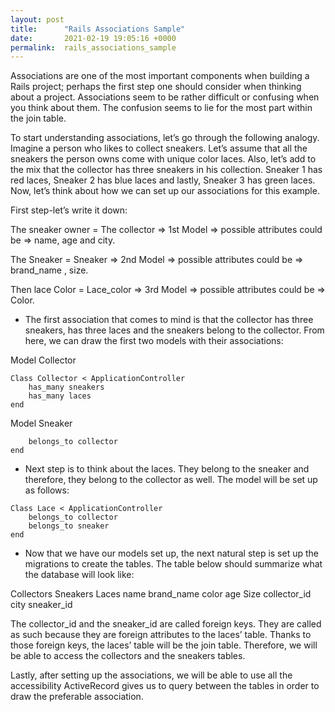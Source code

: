 ```yaml
---
layout: post
title:      "Rails Associations Sample"
date:       2021-02-19 19:05:16 +0000
permalink:  rails_associations_sample
---
```



Associations are one of the most important components when building a Rails project; perhaps the first step one should consider when thinking about a project. Associations seem to be rather difficult or confusing when you think about them.
The confusion seems to lie for the most part within the join table. 

To start understanding associations, let’s go through the following analogy. Imagine a person who likes to collect sneakers. Let’s assume that all the sneakers the person owns come with unique color laces. Also, let’s add to the mix that the collector has three sneakers in his collection. Sneaker 1 has red laces, Sneaker 2 has blue laces and lastly, Sneaker 3 has green laces. Now, let’s think about how we can set up our associations for this example. 

First step-let’s write it down: 

The sneaker owner = The collector => 1st Model => possible attributes could be => name, age and city. 

The Sneaker = Sneaker => 2nd Model => possible attributes could be => brand_name , size. 

Then lace Color = Lace_color => 3rd Model => possible attributes could be => Color. 



* The first association that comes to mind is that the collector has three sneakers, has three laces and the sneakers belong to the collector. From here, we can draw the first two models with their associations: 


Model Collector 
```
Class Collector < ApplicationController 
	has_many sneakers 
	has_many laces 			
end 
```

Model Sneaker 
```Class Sneaker < ApplicationController
	belongs_to collector 
end
```

* Next step is to think about the laces. They belong to the sneaker and therefore, they belong to the collector as well. The model will be set up as follows: 

```
Class Lace < ApplicationController
	belongs_to collector 
	belongs_to sneaker	
end
```

* Now that we have our models set up, the next natural step is set up the migrations to create the tables. The table below should summarize what the database will look like:

Collectors 	        Sneakers                      	Laces 
  name 	                   brand_name	                 color 
  age 	                      Size                                   collector_id  	                                                    
  city		                                                                 sneaker_id 


The collector_id and the sneaker_id are called foreign keys. They are called as such because they are foreign attributes to the laces’ table. Thanks to those foreign keys, the laces’ table will be the join table. Therefore, we will be able to access the collectors and the sneakers tables. 

Lastly, after setting up the associations, we will be able to use all the accessibility ActiveRecord gives us to query between the tables in order to draw the preferable association. 

